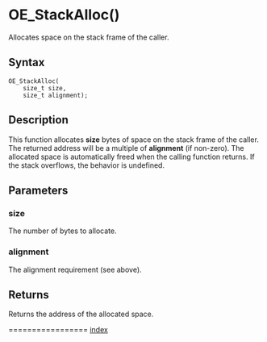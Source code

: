 # OE_StackAlloc()

Allocates space on the stack frame of the caller.

## Syntax

    OE_StackAlloc(
        size_t size,
        size_t alignment);
## Description 

This function allocates **size** bytes of space on the stack frame of the caller. The returned address will be a multiple of **alignment** (if non-zero). The allocated space is automatically freed when the calling function returns. If the stack overflows, the behavior is undefined.





## Parameters

### size

The number of bytes to allocate.


### alignment

The alignment requirement (see above).


## Returns

Returns the address of the allocated space.


=================
[index](index.md)

